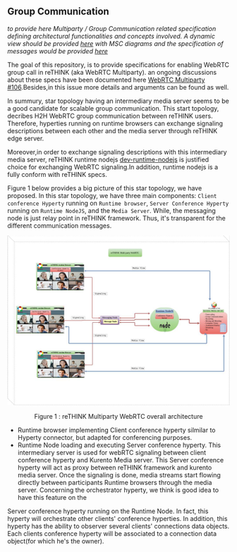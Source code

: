 ## Group Communication

*to provide here Multiparty / Group Communication related specification defining architectural functionalities and concepts involved. A dynamic view should be provided [here](../dynamic-view/group-communication/readme.md) with MSC diagrams and the specification of messages would be provided [here](../messages/group-communication-messages.md)*

The goal of this repository, is to provide specifications for enabling WebRTC group call in reTHINK (aka WebRTC Multiparty). 
an ongoing discussions about these specs have been documented here [WebRTC Multiparty #106](https://github.com/reTHINK-project/dev-runtime-core/issues/106#issuecomment-245019063).Besides,in this issue more details and arguments can be found as well.

In summury, star topology having an intermediary media server seems to be a good candidate for scalable group communication.
This start topology, decribes H2H WebRTC group communication between reTHINK users. Therefore, hyperties running on runtime browsers can exchange signaling descriptions between each other and the media server through reTHINK edge server.

Moreover,in order to exchange signaling descriptions with this intermediary media server, reTHINK runtime nodejs [dev-runtime-nodejs](https://github.com/reTHINK-project/dev-runtime-nodejs) is justified choice for exchanging WebRTC signaling.In addition, runtime nodejs is a fully conform with reTHINK specs. 

Figure 1 below provides a big picture of this star topology, we have proposed. In this star topology, we have three main components: `Client conference Hyperty` running on `Runtime browser`, `Server Conference Hyperty` running on `Runtime NodeJS`, and the `Media Server`. While, the messaging node is just relay point in reTHINK framework. Thus, it's transparent for the different communication messages.

![../dynamic-view/group-communication/Multiparty-WebRTC-overall-Archi](../dynamic-view/group-communication/Multiparty-WebRTC-overall-Archi.png)
<p align="center">
  Figure 1 : reTHINK Multiparty WebRTC overall architecture
</p>

- Runtime browser implementing Client conference hyperty silmilar to Hyperty connector, but adapted for conferencing purposes.
- Runtime Node loading and executing Server conference hyperty. This intermediary server is used for webRTC signaling between client conference hyperty and Kurento Media server. This Server conference hyperty will act as proxy between reTHINK framework and kurento media server.
Once the signaling is done, media streams start flowing directly between participants Runtime browsers through the media server.
Concerning the orchestrator hyperty, we think is good idea to have this feature on the

Server conference hyperty running on the Runtime Node. In fact, this hyperty will orchestrate other clients' conference hyperties. In addition, this hyperty has the ability to observer several clients' connections data objects. Each clients conference hyperty will be associated to a connection data object(for which he's the owner). 



